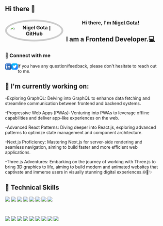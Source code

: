 ## Hi there 👋

<h3 align="center">
    <img align="left" style="width: 160px; padding:10px; border: 6px solid #ccc; border-radius: 150%;" src="https://yt3.ggpht.com/a/AATXAJzJ_uH_xUlDnQNCXLvGYJu_52I2YiUnKknrHg=s900-c-k-c0xffffffff-no-rj-mo" alt="Nigel Gota | GitHub" width="21px" />

 Hi there, I'm <a href="https://www.linkedin.com/in/nigel-edem-gota-a00039201" target="_blank" rel="noreferrer">Nigel Gota!</a>
</h3>

<h2 align="center">
    I am a Frontend Developer.💻
</h2>

### 🤝 Connect with me

<a href="https://www.linkedin.com/in/nigel-edem-gota-a00039201"><img align="left" src="https://raw.githubusercontent.com/HeyMrQuaidoo/HeyMrQuaidoo/main/images/linkedin.png" alt="Nigel Gota | LinkedIn" width="21px"/></a>
<a href="https://twitter.com/n4nigel"><img align="left" src="https://raw.githubusercontent.com/HeyMrQuaidoo/HeyMrQuaidoo/main/images/twitter.png" alt="Ghavenor | Twitter" width="21px"/></a>

If you have any question/feedback, please don't hesitate to reach out to me.




## 🔭 I'm currently working on:

-Exploring GraphQL: Delving into GraphQL to enhance data fetching and streamline communication between frontend and backend systems. <br>

-Progressive Web Apps (PWAs): Venturing into PWAs to leverage offline capabilities and deliver app-like experiences on the web. <br>

-Advanced React Patterns: Diving deeper into React.js, exploring advanced patterns to optimize state management and component architecture. <br>

-Next.js Proficiency: Mastering Next.js for server-side rendering and seamless navigation, aiming to build faster and more efficient web applications. <br>

-Three.js Adventures: Embarking on the journey of working with Three.js to bring 3D graphics to life, aiming to build modern and animated websites that captivate and immerse users in visually stunning digital experiences.🌐🚀✨

<h2>💼 Technical Skills</h2> 

![](https://img.shields.io/badge/Code-Python-informational?style=flat&logo=Python&color=3776AB)
![](https://img.shields.io/badge/Code-React-informational?style=flat&logo=react&color=61DAFB)
![](https://img.shields.io/badge/Code-JavaScript-informational?style=flat&logo=JavaScript&color=F7DF1E)
![](https://img.shields.io/badge/Code-Node-informational?style=flat&logo=Node&color=339933)
![](https://img.shields.io/badge/Code-Tailwind-informational?style=flat&logo=Tailwind&color=yellow)
![](https://img.shields.io/badge/Code-HTML5-informational?style=flat&logo=HTML5&color=E34F26)
![](https://img.shields.io/badge/Code-CSS3-informational?style=flat&logo=CSS3&color=1572B6)
![](https://img.shields.io/badge/Code-TypeScript-informational?style=flat&logo=TypeScript&color=F7DF1E)

</br>

![](https://img.shields.io/badge/Tools-Git-informational?style=flat&logo=Git&color=F05032)
![](https://img.shields.io/badge/Tools-GitHub-informational?style=flat&logo=GitHub&color=181717)
![](https://img.shields.io/badge/Tools-NPM-informational?style=flat&logo=NPM&color=CB3837)
![](https://img.shields.io/badge/Tools-Docker-informational?style=flat&logo=Docker&color=2496ED)
![](https://img.shields.io/badge/Tools-Kubernetes-informational?style=flat&logo=Kubernetes&color=326CE5)
![](https://img.shields.io/badge/Tools-CircleCI-informational?style=flat&logo=CircleCI&color=343434)
![](https://img.shields.io/badge/Tools-Ansible-informational?style=flat&logo=Ansible&color=EE0000)
![](https://img.shields.io/badge/Tools-Cypress-informational?style=flat&logo=Cypress&color=17202C)
![](https://img.shields.io/badge/Tools-AWS-informational?style=flat&logo=AWS&color=FF9900)
